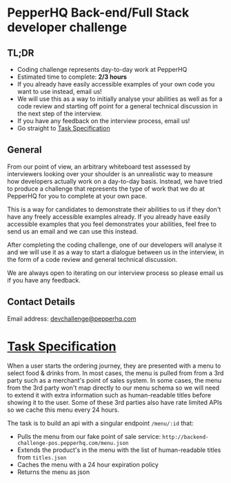# PepperHQ Back-end/Full Stack developer challenge

## TL;DR
* Coding challenge represents day-to-day work at PepperHQ
* Estimated time to complete: **2/3 hours**
* If you already have easily accessible examples of your own code you want to use instead, email us!
* We will use this as a way to initially analyse your abilities as well as for a code review and starting off point for a general technical discussion in the next step of the interview.
* If you have any feedback on the interview process, email us! 
* Go straight to [Task Specification](#task-specification)

## General
From our point of view, an arbitrary whiteboard test assessed by interviewers looking over your shoulder is an unrealistic way to measure how developers actually work on a day-to-day basis. Instead, we have tried to produce a challenge that represents the type of work that we do at PepperHQ for you to complete at your own pace.

This is a way for candidates to demonstrate their abilities to us if they don't have any freely accessible examples already. If you already have easily accessible examples that you feel demonstrates your abilities, feel free to send us an email and we can use this instead. 

After completing the coding challenge, one of our developers will analyse it and we will use it as a way to start a dialogue between us in the interview, in the form of a code review and general technical discussion.

We are always open to iterating on our interview process so please email us if you have any feedback.

## Contact Details
Email address: devchallenge@pepperhq.com

# [Task Specification](#task-specification)

When a user starts the ordering journey, they are presented with a menu to select food & drinks from. In most cases, the menu is pulled from from a 3rd party such as a merchant's point of sales system. In some cases, the menu from the 3rd party won't map directly to our menu schema so we will need to extend it with extra information such as human-readable titles before showing it to the user. Some of these 3rd parties also have rate limited APIs so we cache this menu every 24 hours.

The task is to build an api with a singular endpoint `/menu/:id` that:
* Pulls the menu from our fake point of sale service: `http://backend-challenge-pos.pepperhq.com/menu.json`
* Extends the product's in the menu with the list of human-readable titles from `titles.json`
* Caches the menu with a 24 hour expiration policy
* Returns the menu as json

